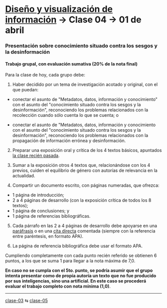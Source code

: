 # [Diseño y visualización de información](https://github.com/profesorfaco/aud5v027-2025) → Clase 04 → 01 de abril

### Presentación sobre conocimiento situado contra los sesgos y la desinformación

#### Trabajo grupal, con evaluación sumativa (20% de la nota final)

Para la clase de hoy, cada grupo debe:

1. Haber decidido por un tema de investigación acotado y original, con el que puedan: 

- conectar el asunto de "Metadatos, datos, información y conocimiento" con el asunto del "conocimiento situado contra los sesgos y la desinformación", reconociendo los problemas relacionados con la recolección cuando sólo cuenta lo que se cuenta; o

- conectar el asunto de "Metadatos, datos, información y conocimiento con el asunto del "conocimiento situado contra los sesgos y la desinformación", reconociendo los problemas relacionados con la propagación de información errónea y desinformación.

2. Preparar una exposición oral y crítica de los 4 textos básicos, apuntados [la clase recién pasada](https://github.com/profesorfaco/aud5v027-2025/blob/main/clase-03/README.md).

3. Sumar a la exposición otros 4 textos que, relacionándose con los 4 previos, cuiden el equilibrio de género con autorías de relevancia en la actualidad.

4. Compartir un documento escrito, con páginas numeradas, que ofrezca: 

- 1 página de introducción;
- 2 a 4 páginas de desarrollo (con la exposición crítica de todos los 8 textos);
- 1 página de conclusiones; y
- 1 página de referencias bibliográficas.

5. Cada párrafo en las 2 a 4 páginas de desarrollo debe apoyarse en una [paráfrasis](https://guiastematicas.bibliotecas.uc.cl/apa7/parafraseo) o en una [cita directa](https://guiastematicas.bibliotecas.uc.cl/apa7/citatextual) comentada (siempre con la referencia entre paréntesis, en formato APA).

6. La página de referencia bibliográfica debe usar el formato APA. 

Cumpliendo completamente con cada punto recién referido se obtienen 6 puntos, a los que se suma 1 para llegar a la nota máxima de 7,0.

**En caso no se cumpla con el 5to. punto, se podría asumir que el grupo intenta presentar como de propia autoría un texto que no fue producido por sus inteligencias, sino una artificial. En este caso se procederá evaluar el trabajo completo con nota mínima (1,0)**.

_ _ _ _ 

[clase-03](https://github.com/profesorfaco/aud5v027-2025/blob/main/clase-03/README.md) ⇆ [clase-05](https://github.com/profesorfaco/aud5v027-2025/blob/main/clase-05/README.md)
